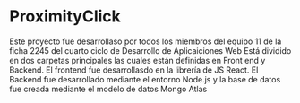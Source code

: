 # ProximityClick
Este proyecto fue desarrollaso por todos los miembros del equipo 11 de la ficha 2245 del cuarto ciclo de Desarrollo de Aplicaiciones Web
Está dividido en dos carpetas principales las cuales están definidas en Front end y Backend. El frontend fue desarrollasdo en la librería de JS React.
El Backend fue desarrollado mediante el entorno Node.js y la base de datos fue creada mediante el modelo de datos Mongo Atlas
